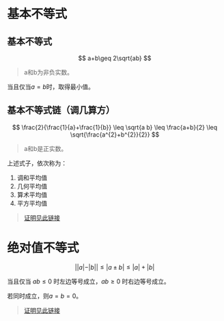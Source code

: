 # 基本不等式

## 基本不等式

$$
a+b\geq 2\sqrt{ab}
$$

> a和b为非负实数。

当且仅当$a=b$时，取得最小值。





## 基本不等式链（调几算方）

$$
\frac{2}{\frac{1}{a}+\frac{1}{b}} \leq \sqrt{a b} \leq \frac{a+b}{2} \leq \sqrt{\frac{a^{2}+b^{2}}{2}}
$$

> a和b是正实数。

上述式子，依次称为：

1. 调和平均值
2. 几何平均值
3. 算术平均值
4. 平方平均值



> [证明见此链接](https://zhuanlan.zhihu.com/p/352588326#:~:text=.-,%E5%9F%BA%E6%9C%AC%E4%B8%8D%E7%AD%89%E5%BC%8F%E9%93%BE,-%E4%BB%8E%E4%B8%8A%E9%9D%A2%E7%9A%84)



# 绝对值不等式

$$
||a|-|b||\leq|a\pm b|\leq |a|+|b|
$$

当且仅当 $ab\le0$ 时左边等号成立，$ab\ge0$ 时右边等号成立。

若同时成立，则$a=b=0$。



> [证明见此链接](https://zhidao.baidu.com/question/336119607937337685.html#:~:text=%E7%BB%9D%E5%AF%B9%E5%80%BC%E4%B8%8D%E7%AD%89%E5%BC%8F%E7%9A%84%E5%85%AC,%7Ca%7C%2B%7Cb%7C%E3%80%82)